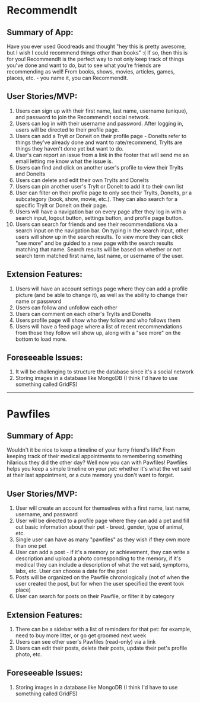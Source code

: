 # RecommendIt

## Summary of App:
Have you ever used Goodreads and thought "hey this is pretty awesome, but I wish I could recommend things other than books" :( If so, then this is for you! RecommendIt is the perfect way to not only keep track of things you've done and want to do, but to see what you're friends are recommending as well! From books, shows, movies, articles, games, places, etc. - you name it, you can RecommendIt.

## User Stories/MVP: 
1. Users can sign up with their first name, last name, username (unique), and password to join the RecommendIt social network.
2. Users can log in with their username and password. After logging in, users will be directed to their profile page.
3. Users can add a Tryit or Doneit on their profile page - DoneIts refer to things they've already done and want to rate/recommend, TryIts are things they haven't done yet but want to do. 
4. User's can report an issue from a link in the footer that will send me an email letting me know what the issue is. 
5. Users can find and click on another user's profile  to view their TryIts and DoneIts 
6. Users can delete and edit their own TryIts and DoneIts 
7. Users can pin another user's TryIt or DoneIt to add it to their own list 
8. User can filter on their profile page to only see their TryIts, DoneIts, pr a subcategory (book, show, movie, etc.). They can also search for a specific TryIt or DoneIt on their page. 
9. Users will have a navigation bar on every page after they log in with a search input, logout button, settings button, and profile page button.
10. Users can search for friends and see their recommendations via a search input on the navigation bar. On typing in the search input, other users will show up in the search results. To view more they can click "see more" and be guided to a new page with the search results matching that name. Search results will be based on whether or not search term matched first name, last name, or username of the user.


## Extension Features: 
1. Users will have an account settings page where they can add a profile picture (and be able to change it), as well as the ability to change their name or password 
2. Users can follow and unfollow each other
3. Users can comment on each other's TryIts and DoneIts
4. Users profile page will show who they follow and who follows them
5. Users will have a feed page where a list of recent recommendations from those they follow will show up, along with a "see more" on the bottom to load more.

## Foreseeable Issues: 
1. It will be challenging to structure the database since it's a social network 
2. Storing images in a database like MongoDB (I think I'd have to use something called GridFS) 
__________________

# Pawfiles

## Summary of App:
Wouldn't it be nice to keep a timeline of your furry friend's life? From keeping track of their medical appointments to remembering something hilarious they did the other day?
Well now you can with Pawfiles! Pawfiles helps you keep a simple timeline on your pet: whether it's what the vet said at their last appointment, or a cute memory you don't want to forget.

## User Stories/MVP: 
1. User will create an account for themselves with a first name, last name, username, and password
2. User will be directed to a profile page where they can add a pet and fill out basic information about their pet - breed, gender, type of animal, etc. 
3. Single user can have as many "pawfiles" as they wish if they own more than one pet
4. User can add a post - if it's a memory or achievement, they can write a description and upload a photo corresponding to the memory, if it's medical they can include a description of what the vet said, symptoms, labs, etc. User can choose a date for the post
5. Posts will be organized on the Pawfile chronologically (not of when the user created the post, but for when the user specified the event took place)
6. User can search for posts on their Pawfile, or filter it by category 

## Extension Features: 
1. There can be a sidebar with a list of reminders for that pet: for example, need to buy more litter, or go get groomed next week
2. Users can see other user's Pawfiles (read-only) via a link
3. Users can edit their posts, delete their posts, update their pet's profile photo, etc.

## Foreseeable Issues: 
1. Storing images in a database like MongoDB (I think I'd have to use something called GridFS) 
